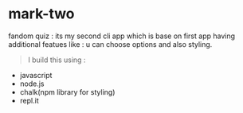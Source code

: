 # mark-two
 fandom quiz : its my second cli app which is base on first app having additional featues like : u can choose options and also styling.
 > I build this using :
 - javascript
 - node.js
 - chalk(npm library for styling)
 - repl.it

